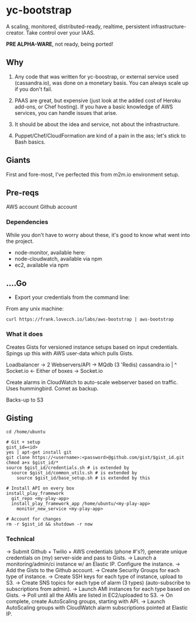 # yc-bootstrap

A scaling, monitored, distributed-ready, realtime, persistent infrastructure-creator.  Take control over your IAAS.

**PRE ALPHA-WARE**, not ready, being ported! 


## Why

1. Any code that was written for yc-boostrap, or external service used (cassandra.io), was done on a monetary basis.  You can always scale up if you don't fail.

1. PAAS are great, but expensive (just look at the added cost of Heroku add-ons, or Chef hosting).  If you have a basic knowledge of AWS services, you can handle issues that arise.

1. It should be about the idea and service, not about the infrastructure. 

1. Puppet/Chef/CloudFormation are kind of a pain in the ass; let's stick to Bash basics.

## Giants

First and fore-most, I've perfected this from m2m.io environment setup.

## Pre-reqs

AWS account 
Github account

### Dependencies

While you don't have to worry about these, it's good to know what went into the project.

* node-monitor, available here: 
* node-cloudwatch, available via npm
* ec2, available via npm

## ....Go

* Export your credentials from the command line:

From any unix machine: 

`curl https://frank.lovecch.io/labs/aws-bootstrap | aws-bootstrap`

### What it does

Creates Gists for versioned instance setups based on input credentials.
Spings up this with AWS user-data which pulls Gists.

Loadbalancer -> 2 Webservers/API -> MQdb (3 'Redis) cassandra.io
                  |
                        ^
     Socket.io <- Either of boxes -> Socket.io

Create alarms in CloudWatch to auto-scale webserver based on traffic.  Uses hummingbird. Comet as backup.

Backs-up to S3

## Gisting

```
cd /home/ubuntu

# Git + setup
gist_id=<id>
yes | apt-get install git
git clone https://<username>:<password>@github.com/gist/$gist_id.git
chmod a+x $gist_id/*
source $gist_id/credentials.sh # is extended by
  source $gist_id/common_utils.sh # is extended by
    source $gist_id/base_setup.sh # is extended by this

# Install API on every box
install_play_framework
  git_repo <my-play-app>
  install_play_framework_app /home/ubuntu/<my-play-app>
    monitor_new_service <my-play-app>

# Account for changes
rm -r $gist_id && shutdown -r now
```

### Technical

 -> Submit Github + Twilio + AWS credentials (phone #'s?), generate unique credentials on (my) server-side and pass to Gists.
 -> Launch a monitoring/admin/ci instance w/ an Elastic IP.  Configure the instance. 
   -> Add the Gists to the Github account.
   -> Create Security Groups for each type of instance.
   -> Create SSH keys for each type of instance, upload to S3.
   -> Create SNS topics for each type of alarm (3 types) (auto-subscribe to subscriptions from admin).
   -> Launch AMI instances for each type based on Gists.
   -> Poll until all the AMIs are listed in EC2/uploaded to S3.
     -> On complete, create AutoScaling groups, starting with API.
     -> Launch AutoScaling groups with CloudWatch alarm subscriptions pointed at Elastic IP.